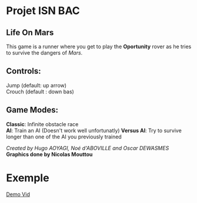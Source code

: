 # Projet ISN BAC

Life On Mars
-------------------
This game is a runner where you get to play the **Oportunity** rover as he tries to survive the dangers of *Mars*.
## Controls:  
Jump (default: up arrow)  
Crouch (default : down bas)  
## Game Modes:
__Classic__: Infinite obstacle race  
__AI__: Train an AI (Doesn't work well unfortunatly)
__Versus AI__: Try to survive longer than one of the AI you previously trained

*Created by Hugo AOYAGI, Noé d'ABOVILLE and Oscar DEWASMES*  
__Graphics done by Nicolas Mouttou__

# Exemple

[Demo Vid](https://raw.githubusercontent.com/Hugo-AOYAGI/Life-on-mars-game/master/DemoVideo.gif)

